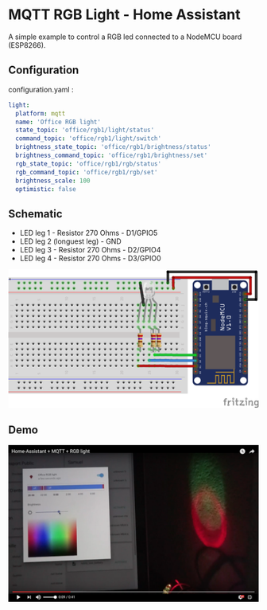 # MQTT RGB Light - Home Assistant
A simple example to control a RGB led connected to a NodeMCU board (ESP8266).

## Configuration
configuration.yaml :
```yaml
light:
  platform: mqtt
  name: 'Office RGB light'
  state_topic: 'office/rgb1/light/status'
  command_topic: 'office/rgb1/light/switch'
  brightness_state_topic: 'office/rgb1/brightness/status'
  brightness_command_topic: 'office/rgb1/brightness/set'
  rgb_state_topic: 'office/rgb1/rgb/status'
  rgb_command_topic: 'office/rgb1/rgb/set'
  brightness_scale: 100
  optimistic: false
```

## Schematic
- LED leg 1 - Resistor 270 Ohms - D1/GPIO5
- LED leg 2 (longuest leg) - GND
- LED leg 3 - Resistor 270 Ohms - D2/GPIO4
- LED leg 4 - Resistor 270 Ohms - D3/GPIO0

![Schematic](Schematic.png)

## Demo
[![Home-Assistant + MQTT + RGB light](screenshot.png)](https://www.youtube.com/watch?v=7rMpCZ9I2BU "Home-Assistant + MQTT + RGB light")
